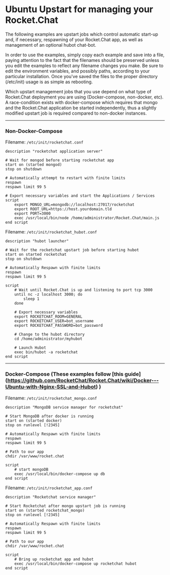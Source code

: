 # Ubuntu Upstart for managing your Rocket.Chat 
The following examples are upstart jobs which control automatic start-up and, if necessary, respawning of your Rocket.Chat app, as well as management of an optional hubot chat-bot.  
  
In order to use the examples, simply copy each example and save into a file, paying attention to the fact that the filenames should be preserved unless you edit the examples
to reflect any filename changes you make. Be sure to edit the environment variables, and possibly paths, according to your particular installation. Once you've saved the files to the
proper directory (/etc/init) usage is as simple as rebooting.
  
Which upstart management jobs that you use depend on what type of Rocket.Chat deployment you are using (Docker-compose, non-docker, etc). A race-condition exists with 
docker-compose which requires that mongo and the Rocket.Chat application be started independently, thus a slightly modified upstart job is required compared to non-docker instances. 
  
-------------------------  
  
### Non-Docker-Compose
Filename: `/etc/init/rocketchat.conf`  
```
description "rocketchat application server"

# Wait for mongod before starting rocketchat app  
start on (started mongod)  
stop on shutdown

# Automatically attempt to restart with finite limits
respawn
respawn limit 99 5

# Export necessary variables and start the Applications / Services
script
	export MONGO_URL=mongodb://localhost:27017/rocketchat 
	export ROOT_URL=https://host.yourdomain.tld 
	export PORT=3000
    exec /usr/local/bin/node /home/administrator/Rocket.Chat/main.js
end script
```
  
Filename: `/etc/init/rocketchat_hubot.conf`  
```
description "hubot launcher"

# Wait for the rocketchat upstart job before starting hubot
start on started rocketchat
stop on shutdown

# Automatically Respawn with finite limits
respawn
respawn limit 99 5

script
	# Wait until Rocket.Chat is up and listening to port tcp 3000
	until nc -z localhost 3000; do
		sleep 1
	done
	
	# Export necessary variables
	export ROCKETCHAT_ROOM=GENERAL 
	export ROCKETCHAT_USER=bot_username
	export ROCKETCHAT_PASSWORD=bot_password
	
	# Change to the hubot directory
	cd /home/administrator/myhubot
	
	# Launch Hubot
    exec bin/hubot -a rocketchat
end script
```
  
-------------------------  
  
### Docker-Compose (These examples follow [this guide] (https://github.com/RocketChat/Rocket.Chat/wiki/Docker---Ubuntu-with-Nginx-SSL-and-Hubot) ) 
Filename: `/etc/init/rocketchat_mongo.conf`  
```
description "MongoDB service manager for rocketchat"

# Start MongoDB after docker is running
start on (started docker)
stop on runlevel [!2345]

# Automatically Respawn with finite limits
respawn
respawn limit 99 5

# Path to our app
chdir /var/www/rocket.chat

script
    # start mongoDB
    exec /usr/local/bin/docker-compose up db
end script
```
  
Filename: `/etc/init/rocketchat_app.conf`  
```
description "Rocketchat service manager"

# Start Rocketchat after mongo upstart job is running
start on (started rocketchat_mongo)
stop on runlevel [!2345]

# Automatically Respawn with finite limits
respawn
respawn limit 99 5

# Path to our app
chdir /var/www/rocket.chat

script
    # Bring up rocketchat app and hubot
    exec /usr/local/bin/docker-compose up rocketchat hubot
end script
```
